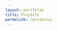```yaml
---
layout: portfolio
title: Projects
permalink: /projects/
---
```


<!-- All portfolio projects (posts) will be listed here automatically. -->
